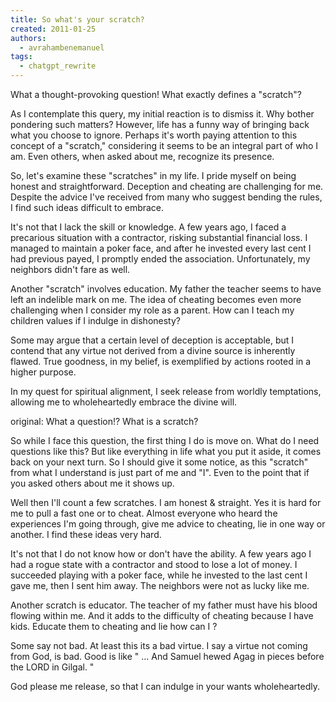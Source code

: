 ```yaml
---
title: So what's your scratch?
created: 2011-01-25
authors:
  - avrahambenemanuel
tags:
  - chatgpt_rewrite
---
```

What a thought-provoking question! What exactly defines a "scratch"?

As I contemplate this query, my initial reaction is to dismiss it. Why bother pondering such matters? However, life has a funny way of bringing back what you choose to ignore. Perhaps it's worth paying attention to this concept of a "scratch," considering it seems to be an integral part of who I am. Even others, when asked about me, recognize its presence.

So, let's examine these "scratches" in my life. I pride myself on being honest and straightforward. Deception and cheating are challenging for me. Despite the advice I've received from many who suggest bending the rules, I find such ideas difficult to embrace.

It's not that I lack the skill or knowledge. A few years ago, I faced a precarious situation with a contractor, risking substantial financial loss. I managed to maintain a poker face, and after he invested every last cent I had previous payed, I promptly ended the association. Unfortunately, my neighbors didn't fare as well.

Another "scratch" involves education. My father the teacher seems to have left an indelible mark on me. The idea of cheating becomes even more challenging when I consider my role as a parent. How can I teach my children values if I indulge in dishonesty?

Some may argue that a certain level of deception is acceptable, but I contend that any virtue not derived from a divine source is inherently flawed. True goodness, in my belief, is exemplified by actions rooted in a higher purpose.

In my quest for spiritual alignment, I seek release from worldly temptations, allowing me to wholeheartedly embrace the divine will.

original:
What a question!? What is a scratch?

So while I face this question, the first thing I do is move on. What do I need questions like this? But like everything in life what you put it aside, it comes back on your next turn. So I should give it some notice, as this "scratch" from what I understand is just part of me and "I". Even to the point that if you asked others about me it shows up.

Well then I'll count a few scratches. I am honest & straight. Yes it is hard for me to pull a fast one or to cheat. Almost everyone who heard the experiences I'm going through, give me advice to cheating, lie in one way or another. I find these ideas very hard.

It's not that I do not know how or don't have the ability. A few years ago I had a rogue state with a contractor and stood to lose a lot of money. I succeeded playing with a poker face, while he invested to the last cent I gave me, then I sent him away. The neighbors were not as lucky like me.

Another scratch is educator. The teacher of my father must have his blood flowing within me. And it adds to the difficulty of cheating because I have kids. Educate them to cheating and lie how can I ?

Some say not bad. At least this its a bad virtue. I say a virtue not coming from God, is bad. Good is like " ... And Samuel hewed Agag in pieces before the LORD in Gilgal. "

God please me release, so that I can indulge in your wants wholeheartedly.
